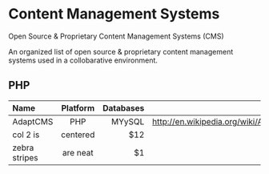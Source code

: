 # Content Management Systems
Open Source & Proprietary Content Management Systems (CMS)

An organized list of open source &amp; proprietary content management systems used in a collobarative environment.


## PHP 

| Name          	  |  Platform        | Databases	       |  Links     |   
|:------------------|:----------------:| -------------:|-------------:|
| AdaptCMS      	| PHP                | MYySQL	   |    http://en.wikipedia.org/wiki/AdaptCMS             |
| col 2 is      	| centered         |   $12 		   |                    |
| zebra stripes 	| are neat         |    $1 		   |                    |
